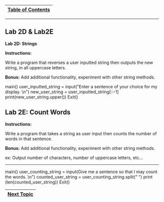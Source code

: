 |[Table of Contents](/00-Table-of-Contents.md)|
|---|

---

## Lab 2D & Lab2E

**Lab 2D: Strings**

**Instructions:**

Write a program that reverses a user inputted string then outputs the new string, in all uppercase letters.

**Bonus:** Add additional functionality, experiment with other string methods.

main()
user_inputted_string = input("Enter a sentence of your choice for my display. \n")
new_user_string = user_inputted_string[::-1]
print(new_user_string.upper())
Exit()

## Lab 2E: Count Words

**Instructions:**

Write a program that takes a string as user input then counts the number of words in that sentence.

**Bonus:** Add additional functionality, experiment with other string methods.

ex: Output number of characters, number of uppercase letters, etc...

---

main()
user_counting_string = input(Give me a sentence so that I may count the words. \n")
counted_user_string = user_counting_string.split(" ")
print (len(counted_user_string))
Exit()

|[Next Topic](/02_Data_Types/04_lists.md)|
|---|
